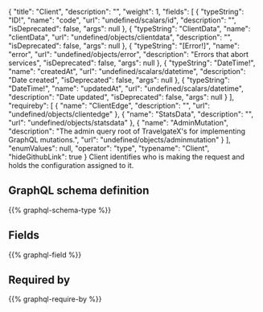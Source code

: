 {
  "title": "Client",
  "description": "",
  "weight": 1,
  "fields": [
    {
      "typeString": "ID!",
      "name": "code",
      "url": "undefined/scalars/id",
      "description": "",
      "isDeprecated": false,
      "args": null
    },
    {
      "typeString": "ClientData",
      "name": "clientData",
      "url": "undefined/objects/clientdata",
      "description": "",
      "isDeprecated": false,
      "args": null
    },
    {
      "typeString": "[Error!]",
      "name": "error",
      "url": "undefined/objects/error",
      "description": "Errors that abort services",
      "isDeprecated": false,
      "args": null
    },
    {
      "typeString": "DateTime!",
      "name": "createdAt",
      "url": "undefined/scalars/datetime",
      "description": "Date created",
      "isDeprecated": false,
      "args": null
    },
    {
      "typeString": "DateTime!",
      "name": "updatedAt",
      "url": "undefined/scalars/datetime",
      "description": "Date updated",
      "isDeprecated": false,
      "args": null
    }
  ],
  "requireby": [
    {
      "name": "ClientEdge",
      "description": "",
      "url": "undefined/objects/clientedge"
    },
    {
      "name": "StatsData",
      "description": "",
      "url": "undefined/objects/statsdata"
    },
    {
      "name": "AdminMutation",
      "description": "The admin query root of TravelgateX's for implementing GraphQL mutations.",
      "url": "undefined/objects/adminmutation"
    }
  ],
  "enumValues": null,
  "operator": "type",
  "typename": "Client",
  "hideGithubLink": true
}
Client identifies who is making the request and holds the configuration assigned to it.
## GraphQL schema definition

{{% graphql-schema-type %}}

## Fields

{{% graphql-field %}}

## Required by

{{% graphql-require-by %}}
